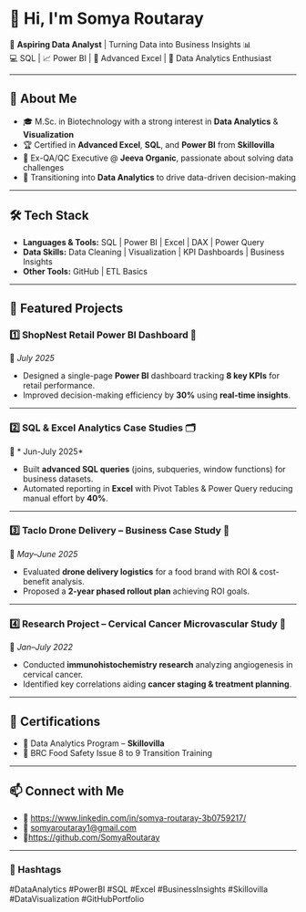# 👋 Hi, I'm **Somya Routaray**  

🎯 **Aspiring Data Analyst** | Turning Data into Business Insights 📊  
💻 SQL | 📈 Power BI | 🧮 Advanced Excel | 🧠 Data Analytics Enthusiast  

---

## 🌟 About Me  
- 🎓 M.Sc. in Biotechnology with a strong interest in **Data Analytics** & **Visualization**  
- 🏆 Certified in **Advanced Excel**, **SQL**, and **Power BI** from **Skillovilla**  
- 💼 Ex-QA/QC Executive @ **Jeeva Organic**, passionate about solving data challenges  
- 🚀 Transitioning into **Data Analytics** to drive data-driven decision-making  

---

## 🛠️ Tech Stack  
- **Languages & Tools:** SQL | Power BI | Excel | DAX | Power Query  
- **Data Skills:** Data Cleaning | Visualization | KPI Dashboards | Business Insights  
- **Other Tools:** GitHub | ETL Basics  

---

## 📂 Featured Projects  

### 1️⃣ ShopNest Retail Power BI Dashboard 🏪  
📅 *July 2025*  
- Designed a single-page **Power BI** dashboard tracking **8 key KPIs** for retail performance.  
- Improved decision-making efficiency by **30%** using **real-time insights**.  

---

### 2️⃣ SQL & Excel Analytics Case Studies 🗂️  
📅 * Jun-July 2025*  
- Built **advanced SQL queries** (joins, subqueries, window functions) for business datasets.  
- Automated reporting in **Excel** with Pivot Tables & Power Query reducing manual effort by **40%**.  

---

### 3️⃣ Taclo Drone Delivery – Business Case Study 🚁  
📅 *May–June 2025*  
- Evaluated **drone delivery logistics** for a food brand with ROI & cost-benefit analysis.  
- Proposed a **2-year phased rollout plan** achieving ROI goals.  

---

### 4️⃣ Research Project – Cervical Cancer Microvascular Study 🧬  
📅 *Jan–July 2022*  
- Conducted **immunohistochemistry research** analyzing angiogenesis in cervical cancer.  
- Identified key correlations aiding **cancer staging & treatment planning**.  

---

## 🏅 Certifications  
- 📜 Data Analytics Program – **Skillovilla**  
- 📜 BRC Food Safety Issue 8 to 9 Transition Training  


---

## 📫 Connect with Me  
- 💼 https://www.linkedin.com/in/somya-routaray-3b0759217/
- 📧 somyaroutaray1@gmail.com  
- 🐙https://github.com/SomyaRoutaray

---

### 🔖 Hashtags  
#DataAnalytics #PowerBI #SQL #Excel #BusinessInsights #Skillovilla #DataVisualization #GitHubPortfolio  
